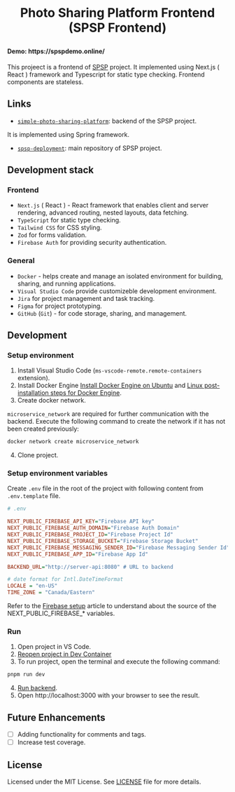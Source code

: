 <h1 align="center">
  <p> Photo Sharing Platform Frontend (SPSP Frontend)</p>
  <h4 align="left">Demo: https://spspdemo.online/</h4>

  This projeect is a frontend of [SPSP](https://github.com/Xamarsia/spsp-deployment) project. It implemented using Next.js ( React ) framework and Typescript for static type checking. Frontend components are stateless.
</h1>

## Links

- [`simple-photo-sharing-platform`](https://github.com/Xamarsia/simple-photo-sharing-platform): backend of the SPSP project.

It is implemented using Spring framework.

- [`spsp-deployment`](https://github.com/Xamarsia/spsp-deployment): main repository of SPSP project.

## Development stack

### Frontend

- `Next.js` ( React ) - React framework that enables client and server rendering, advanced routing, nested layouts, data fetching.
- `TypeScript` for static type checking.
- `Tailwind CSS` for CSS styling.
- `Zod` for forms validation.
- `Firebase Auth` for providing security authentication.

### General

- `Docker` - helps create and manage an isolated environment for building, sharing, and running applications.
- `Visual Studio Code` provide customizeble development environment.
- `Jira` for project management and task tracking.
- `Figma` for project prototyping.
- `GitHub` (`Git`) - for code storage, sharing, and management.

<!-- # Setup -->

## Development

### Setup environment

1. Install Visual Studio Code (`ms-vscode-remote.remote-containers` extension).
2. Install Docker Engine  [Install Docker Engine on Ubuntu](https://docs.docker.com/engine/install/ubuntu/#install-using-the-repository) and  [Linux post-installation steps for Docker Engine](https://docs.docker.com/engine/install/linux-postinstall/).
3. Create docker network.

`microservice_network` are required for further communication with the backend. Execute the following command to create the network if it has not been created previously:

```bash
docker network create microservice_network
```

4. Clone project.

### Setup environment variables

Create `.env` file in the root of the project with following content from `.env.template` file.

```ini
# .env

NEXT_PUBLIC_FIREBASE_API_KEY="Firebase API key"
NEXT_PUBLIC_FIREBASE_AUTH_DOMAIN="Firebase Auth Domain"
NEXT_PUBLIC_FIREBASE_PROJECT_ID="Firebase Project Id"
NEXT_PUBLIC_FIREBASE_STORAGE_BUCKET="Firebase Storage Bucket"
NEXT_PUBLIC_FIREBASE_MESSAGING_SENDER_ID="Firebase Messaging Sender Id"
NEXT_PUBLIC_FIREBASE_APP_ID="Firebase App Id"

BACKEND_URL="http://server-api:8080" # URL to backend

# date format for Intl.DateTimeFormat
LOCALE = "en-US"
TIME_ZONE = "Canada/Eastern"
```

Refer to the [Firebase setup](https://github.com/Xamarsia/spsp-deployment/tree/main#setup-firebase) article to understand about the source of the NEXT_PUBLIC_FIREBASE_* variables.

### Run

1. Open project in VS Code.
2. [Reopen project in Dev Container](https://code.visualstudio.com/docs/devcontainers/containers)
3. To run project, open the terminal and execute the following command:

```bash
pnpm run dev
```

4. [Run backend](https://github.com/Xamarsia/simple-photo-sharing-platform/tree/main#run).
5. Open http://localhost:3000 with your browser to see the result.

## Future Enhancements

- [ ] Adding functionality for comments and tags.
- [ ] Increase test coverage.

## License

Licensed under the MIT License. See [LICENSE](./LICENSE) file for more details.
